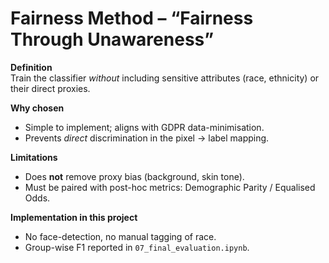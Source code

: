 # Fairness Method – “Fairness Through Unawareness”

**Definition**  
Train the classifier *without* including sensitive attributes (race, ethnicity) or their direct proxies.

**Why chosen**  
* Simple to implement; aligns with GDPR data-minimisation.  
* Prevents *direct* discrimination in the pixel → label mapping.  

**Limitations**  
* Does **not** remove proxy bias (background, skin tone).  
* Must be paired with post-hoc metrics: Demographic Parity / Equalised Odds.  

**Implementation in this project**  
* No face-detection, no manual tagging of race.  
* Group-wise F1 reported in `07_final_evaluation.ipynb`.  



